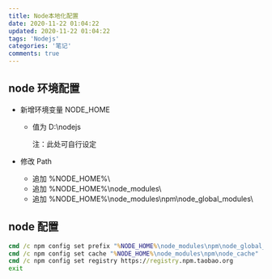 ```yaml
---
title: Node本地化配置
date: 2020-11-22 01:04:22
updated: 2020-11-22 01:04:22
tags: 'Nodejs'
categories: '笔记'
comments: true
---
```


## node 环境配置

- 新增环境变量 NODE_HOME

  - 值为 D:\nodejs

    注：此处可自行设定

- 修改 Path

  - 追加 %NODE_HOME%\
  - 追加 %NODE_HOME%\node_modules\
  - 追加 %NODE_HOME%\node_modules\npm\node_global_modules\



## node 配置

```cmd
cmd /c npm config set prefix "%NODE_HOME%\node_modules\npm\node_global_modules"
cmd /c npm config set cache "%NODE_HOME%\node_modules\npm\node_cache"
cmd /c npm config set registry https://registry.npm.taobao.org
exit
```


